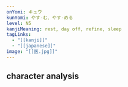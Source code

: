 ```yaml
---
onYomi: キュウ
kunYomi: やす-む、やす-める
level: N5
kanjiMeaning: rest, day off, refine, sleep
tagLinks:
  - "[[kanji]]"
  - "[[japanese]]"
image: "[[医.jpg]]"
---
```

## character analysis